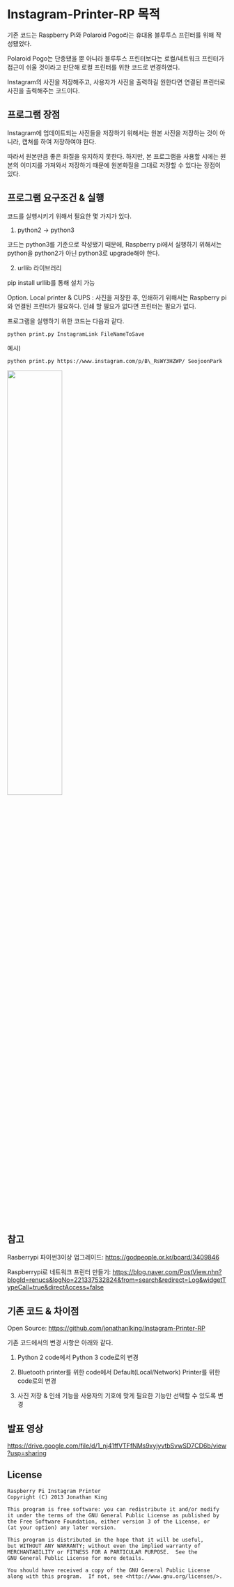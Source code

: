Instagram-Printer-RP 목적
==============================

기존 코드는 Raspberry Pi와 Polaroid Pogo라는 휴대용 블루투스 프린터를 위해 작성됐었다.


Polaroid Pogo는 단종됐을 뿐 아니라 블루투스 프린터보다는 로컬/네트워크  프린터가 접근이 쉬울 것이라고 판단해 로컬 프린터를 위한 코드로 변경하였다.


Instagram의 사진을 저장해주고, 사용자가 사진을 출력하길 원한다면 연결된 프린터로 사진을 출력해주는 코드이다.




프로그램 장점
---------------------

Instagram에 업데이트되는 사진들을 저장하기 위해서는 원본 사진을 저장하는 것이 아니라, 캡쳐를 하여 저장하여야 한다.



따라서 원본만큼 좋은 화질을 유지하지 못한다. 하지만, 본 프로그램을 사용할 시에는 원본의 이미지를 가져와서 저장하기 때문에 원본화질을 그대로 저장할 수 있다는 장점이 있다.




프로그램 요구조건 & 실행
-------------------

코드를 실행시키기 위해서 필요한 몇 가지가 있다.


1. python2 -> python3

코드는 python3를 기준으로 작성됐기 때문에, Raspberry pi에서 실행하기 위해서는 python을 python2가 아닌 python3로 upgrade해야 한다. 


2. urllib 라이브러리

 pip install urllib를 통해 설치 가능


Option. Local printer & CUPS : 사진을 저장한 후, 인쇄하기 위해서는 Raspberry pi와 연결된 프린터가 필요하다. 인쇄 할 필요가 없다면 프린터는 필요가 없다.


프로그램을 실행하기 위한 코드는 다음과 같다.

	python print.py InstagramLink FileNameToSave

예시)

	python print.py https://www.instagram.com/p/B\_RsWY3HZWP/ SeojoonPark
   
<img src= "https://scontent-ssn1-1.cdninstagram.com/v/t51.2885-15/e35/p1080x1080/93810746_1175396686131524_1870466887554263304_n.jpg?_nc_ht=scontent-ssn1-1.cdninstagram.com&_nc_cat=1&_nc_ohc=0J_fE_cbqYUAX_WMHf9&oh=e0fe2ccb7abb8db1d0f1f16f8ce13a44&oe=5F0CD41B" width="50%" height="50%">




참고
----------------------

Rasberrypi 파이썬3이상 업그레이드: <https://godpeople.or.kr/board/3409846>


Raspberrypi로 네트워크 프린터 만들기: <https://blog.naver.com/PostView.nhn?blogId=renucs&logNo=221337532824&from=search&redirect=Log&widgetTypeCall=true&directAccess=false>


기존 코드 & 차이점
-----------------------
Open Source: <https://github.com/jonathanlking/Instagram-Printer-RP>

기존 코드에서의 변경 사항은 아래와 같다.

1. Python 2 code에서 Python 3 code로의 변경

2. Bluetooth printer를 위한 code에서 Default(Local/Network) Printer를 위한 code로의 변경

3. 사진 저장 & 인쇄 기능을 사용자의 기호에 맞게 필요한 기능만 선택할 수 있도록 변경

발표 영상
-----------------
<https://drive.google.com/file/d/1_nj41ffVTFfNMs9xyjyvtbSvwSD7CD6b/view?usp=sharing>

License
-------

    Raspberry Pi Instagram Printer
    Copyright (C) 2013 Jonathan King

    This program is free software: you can redistribute it and/or modify
    it under the terms of the GNU General Public License as published by
    the Free Software Foundation, either version 3 of the License, or
    (at your option) any later version.

    This program is distributed in the hope that it will be useful,
    but WITHOUT ANY WARRANTY; without even the implied warranty of
    MERCHANTABILITY or FITNESS FOR A PARTICULAR PURPOSE.  See the
    GNU General Public License for more details.

    You should have received a copy of the GNU General Public License
    along with this program.  If not, see <http://www.gnu.org/licenses/>.
